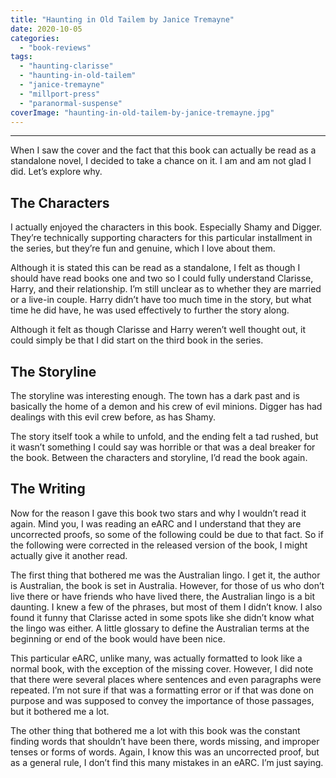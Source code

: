 ```yaml
---
title: "Haunting in Old Tailem by Janice Tremayne"
date: 2020-10-05
categories: 
  - "book-reviews"
tags: 
  - "haunting-clarisse"
  - "haunting-in-old-tailem"
  - "janice-tremayne"
  - "millport-press"
  - "paranormal-suspense"
coverImage: "haunting-in-old-tailem-by-janice-tremayne.jpg"
---
```


* * *

When I saw the cover and the fact that this book can actually be read as a standalone novel, I decided to take a chance on it. I am and am not glad I did. Let’s explore why.

## The Characters

I actually enjoyed the characters in this book. Especially Shamy and Digger. They’re technically supporting characters for this particular installment in the series, but they’re fun and genuine, which I love about them.

Although it is stated this can be read as a standalone, I felt as though I should have read books one and two so I could fully understand Clarisse, Harry, and their relationship. I’m still unclear as to whether they are married or a live-in couple. Harry didn’t have too much time in the story, but what time he did have, he was used effectively to further the story along.

Although it felt as though Clarisse and Harry weren’t well thought out, it could simply be that I did start on the third book in the series.

## The Storyline

The storyline was interesting enough. The town has a dark past and is basically the home of a demon and his crew of evil minions. Digger has had dealings with this evil crew before, as has Shamy.

The story itself took a while to unfold, and the ending felt a tad rushed, but it wasn’t something I could say was horrible or that was a deal breaker for the book. Between the characters and storyline, I’d read the book again.

## The Writing

Now for the reason I gave this book two stars and why I wouldn’t read it again. Mind you, I was reading an eARC and I understand that they are uncorrected proofs, so some of the following could be due to that fact. So if the following were corrected in the released version of the book, I might actually give it another read.

The first thing that bothered me was the Australian lingo. I get it, the author is Australian, the book is set in Australia. However, for those of us who don’t live there or have friends who have lived there, the Australian lingo is a bit daunting. I knew a few of the phrases, but most of them I didn’t know. I also found it funny that Clarisse acted in some spots like she didn’t know what the lingo was either. A little glossary to define the Australian terms at the beginning or end of the book would have been nice.

This particular eARC, unlike many, was actually formatted to look like a normal book, with the exception of the missing cover. However, I did note that there were several places where sentences and even paragraphs were repeated. I’m not sure if that was a formatting error or if that was done on purpose and was supposed to convey the importance of those passages, but it bothered me a lot.

The other thing that bothered me a lot with this book was the constant finding words that shouldn’t have been there, words missing, and improper tenses or forms of words. Again, I know this was an uncorrected proof, but as a general rule, I don’t find this many mistakes in an eARC. I’m just saying.
